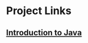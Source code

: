 # Project Links

## [Introduction to Java](https://github.com/M3MD69/Introduction-To-Java-by-HyperSkill)